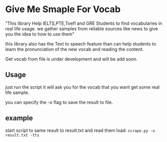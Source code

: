 # Give Me Smaple For Vocab
"This library Help IELTS,PTE,Toefl and GRE Students to find vocabularies in real life usage. we gather samples from reliable sources like news to give you the idea to how to use them" 

this library also has the Text to speech feature than can help students to learn the pronunciation of the new vocab and reading the content.

Get vocab from file is under development and will be add soon.

## Usage 

just run the script it will ask you for the vocab that you want get some real life sample.

you can specify the -o flag to save the result to file.


## example 
start script to same result to result.txt and read them load:
    `scrape.py -o result.txt -tts`